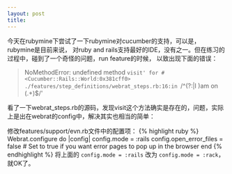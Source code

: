 ```yaml
---
layout: post
title: 
---
```

今天在rubymine下尝试了一下rubymine对cucumber的支持，可以是，rubymine是目前来说，
对ruby and rails支持最好的IDE，没有之一。但在练习的过程中，碰到了一个奇怪的问题，run feature的时候，
以致出现下面的错误：

> NoMethodError: undefined method `visit' for #<Cucumber::Rails::World:0x381cff0>
> ./features/step_definitions/webrat_steps.rb:16:in `/^(?:|I )am on (.+)$/'

看了一下webrat_steps.rb的源码，发现visit这个方法确实是存在的，问题，实际上是出在webrat的config中，解决其实也相当的简单：

修改features/support/evn.rb文件中的配置项：
{% highlight ruby %}
Webrat.configure do |config|
  config.mode = :rails
  config.open_error_files = false # Set to true if you want error pages to pop up in the browser
end
{% endhighlight %}
将上面的 `config.mode = :rails` 改为 `config.mode = :rack`，就OK了。